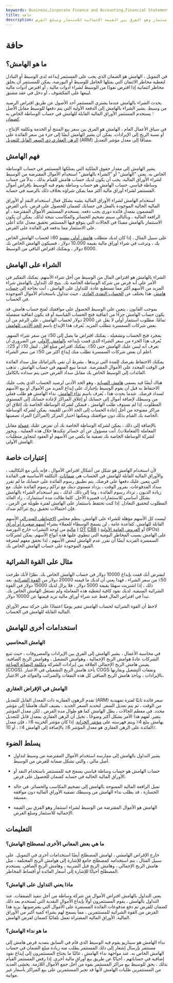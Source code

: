 ```yaml
---
keywords: Business,Corporate Finance and Accounting,Financial Statements
title: حافة
description: الهامش هو الأموال المقترضة من الوسيط لشراء استثمار وهو الفرق بين القيمة الإجمالية للاستثمار ومبلغ القرض.
---
```


# حافة
## ما هو الهامش؟

في التمويل ، الهامش هو الضمان الذي يجب على المستثمر إيداعه لدى الوسيط أو التبادل لتغطية مخاطر الائتمان التي يمثلها الحامل للوسيط أو البورصة. يمكن للمستثمر أن يخلق مخاطر ائتمانية إذا اقترض نقودًا من الوسيط لشراء أدوات مالية ، أو اقترض أدوات مالية لبيعها على المكشوف ، أو دخل في عقد مشتق.

يحدث الشراء بالهامش عندما يشتري المستثمر أحد الأصول عن طريق اقتراض الرصيد من وسيط. يشير الشراء بالهامش إلى الدفعة الأولية التي يتم دفعها للوسيط مقابل الأصل ؛ يستخدم المستثمر الأوراق المالية القابلة للهامش في حساب الوساطة الخاص به [كضمان](/collateral).

في سياق الأعمال العام ، الهامش هو الفرق بين سعر بيع المنتج أو الخدمة وتكلفة الإنتاج ، أو نسبة الربح إلى الإيرادات. يمكن أن يشير الهامش أيضًا إلى جزء من سعر الفائدة على [الرهن العقاري ذي السعر القابل للتعديل](/arm) (ARM) مضافًا إلى معدل مؤشر التعديل.

## فهم الهامش

يشير الهامش إلى مقدار حقوق الملكية التي يمتلكها المستثمر في حساب الوساطة الخاص به. يعني "الهامش" أو "الشراء بالهامش" استخدام الأموال المقترضة من الوسيط لشراء الأوراق المالية. يجب أن يكون لديك حساب هامش للقيام بذلك ، بدلاً من حساب وساطة قياسي. حساب الهامش هو حساب وساطة يقوم فيه الوسيط بإقراض أموال المستثمر لشراء أوراق مالية أكثر مما يمكن شراؤه بخلاف ذلك بالرصيد في حسابه.

استخدام الهامش لشراء الأوراق المالية يشبه بشكل فعال استخدام النقد أو الأوراق المالية الحالية الموجودة بالفعل في حسابك كضمان للحصول على قرض. يأتي القرض المضمون بمعدل فائدة دوري يجب دفعه. يستخدم المستثمر الأموال المقترضة ، أو الرافعة المالية ، وبالتالي سيتم تضخيم الخسائر والمكاسب نتيجة لذلك. يمكن أن يكون الاستثمار بالهامش مفيدًا في الحالات التي يتوقع فيها المستثمر تحقيق معدل عائد أعلى على الاستثمار مما يدفعه في الفائدة على القرض.

على سبيل المثال ، إذا كان لديك متطلب [هامش أولي بنسبة](/initialmargin) 60٪ لحساب الهامش الخاص بك ، وترغب في شراء أوراق مالية بقيمة 10،000 دولار ، فسيكون الهامش الخاص بك 6000 دولار ، ويمكنك اقتراض الباقي من الوسيط.

## الشراء على الهامش

الشراء بالهامش هو اقتراض المال من الوسيط من أجل شراء الأسهم. يمكنك التفكير في الأمر على أنه قرض من شركة الوساطة الخاصة بك. يتيح لك التداول بالهامش شراء المزيد من الأسهم أكثر مما تستطيع عادة. للتداول على الهامش ، أنت بحاجة إلى [حساب هامش](/marginaccount). هذا يختلف عن [الحساب النقدي العادي](/cashaccount) ، حيث تتداول باستخدام الأموال الموجودة في الحساب.

بموجب القانون ، يتعين على الوسيط الحصول على موافقتك لفتح حساب هامش. قد يكون حساب الهامش جزءًا من اتفاقية فتح الحساب القياسية أو قد يكون اتفاقية منفصلة تمامًا. مطلوب استثمار أولي لا يقل عن 2000 دولار لحساب الهامش ، على الرغم من أن بعض شركات السمسرة تتطلب المزيد. يُعرف هذا الإيداع باسم [الحد الأدنى للهامش](/minimummargin).

بمجرد فتح الحساب وتشغيله ، يمكنك اقتراض ما يصل إلى 50٪ من سعر شراء السهم. يُعرف هذا الجزء من سعر الشراء الذي قمت بإيداعه [بالهامش الأولي](/initialmargin). من الضروري أن تعرف أنه ليس عليك الهامش حتى 50٪. يمكنك اقتراض مبلغ أقل ، لنقل 10٪ أو 25٪. اعلم أن بعض شركات السمسرة تطلب منك إيداع أكثر من 50٪ من سعر الشراء.

يمكنك الاحتفاظ بقرضك للمدة التي تريدها ، بشرط أن تفي بالتزاماتك مثل سداد الفائدة في الوقت المحدد على الأموال المقترضة. عندما تبيع السهم في حساب الهامش ، تذهب العائدات إلى الوسيط الخاص بك مقابل سداد القرض حتى يتم سداده بالكامل.

هناك أيضًا قيد يسمى [هامش الصيانة](/maintenancemargin) ، وهو الحد الأدنى لرصيد الحساب الذي يجب عليك الاحتفاظ به قبل أن يقوم الوسيط بإجبارك على إيداع المزيد من الأموال أو بيع الأسهم لسداد قرضك. عندما يحدث هذا ، يُعرف باسم [نداء الهامش](/margincall). نداء الهامش هو طلب فعلي من وسيطك لإضافة أموال إلى حسابك أو إغلاق المراكز لإعادة حسابك إلى المستوى المطلوب. إذا لم تستوف طلب الهامش ، فيمكن لشركة الوساطة الخاصة بك إغلاق أي مراكز مفتوحة من أجل إعادة الحساب إلى الحد الأدنى للقيمة. يمكن لشركة الوساطة الخاصة بك القيام بذلك دون موافقتك ويمكنها اختيار المركز (المراكز) المراد تصفيتها.

بالإضافة إلى ذلك ، يمكن لشركة الوساطة الخاصة بك أن تفرض عليك [عمولة](/commission) مقابل المعاملة (المعاملات). أنت مسؤول عن أي خسائر تتكبدها خلال هذه العملية ، ويجوز لشركة الوساطة الخاصة بك تصفية ما يكفي من الأسهم أو العقود لتتجاوز متطلبات الهامش الأولي.

## إعتبارات خاصة

لأن استخدام الهامش هو شكل من أشكال اقتراض الأموال ، فإنه يأتي مع التكاليف ، والأوراق المالية القابلة للهامش في الحساب هي [ضمانات](/collateral). التكلفة الأساسية هي الفائدة التي يتعين عليك دفعها على قرضك. يتم تطبيق رسوم الفائدة على حسابك ما لم تقرر سداد المدفوعات. بمرور الوقت ، يزداد مستوى دينك مع تراكم رسوم الفائدة عليك. مع زيادة الديون ، تزداد رسوم الفائدة ، وما إلى ذلك. لذلك ، يتم استخدام الشراء بالهامش بشكل أساسي للاستثمارات قصيرة الأجل. كلما طالت مدة استثمارك ، زاد العائد المطلوب لتحقيق التعادل. إذا كنت تحتفظ باستثمار على الهامش لفترة طويلة من الزمن ، فإن احتمالات تحقيق ربح تتراكم ضدك.

ليست كل الأسهم مؤهلة للشراء على الهامش. ينظم مجلس [الاحتياطي الفيدرالي](/frb) الأسهم القابلة للهامش. كقاعدة عامة ، لن يسمح الوسطاء للعملاء بشراء [أسهم صغيرة أو أوراق مالية](/pennystock) من لوحة النشرات خارج البورصة ( [OT](/otcbb) [CBB](/otcbb) ) أو [العروض العامة الأولية](/ipo) (IPOs) على الهامش بسبب المخاطر اليومية التي تنطوي عليها هذه أنواع الأسهم. يمكن لشركات السمسرة الفردية أيضًا أن تقرر عدم الهامش لبعض الأسهم ، لذا تحقق معهم لمعرفة القيود الموجودة على حساب الهامش الخاص بك.

## مثال على القوة الشرائية

لنفترض أنك قمت بإيداع 10000 دولار في حساب الهامش الخاص بك. نظرًا لأنك طرحت 50٪ من سعر الشراء ، فهذا يعني أن لديك ما قيمته 20000 دولار من [القوة الشرائية](/buyingpower). بعد ذلك ، إذا اشتريت سهمًا بقيمة 5000 دولار ، فلا يزال لديك 15000 دولار في القوة الشرائية المتبقية. لديك نقود كافية لتغطية هذه المعاملة ولم تستغل الهامش الخاص بك. تبدأ في اقتراض المال فقط عند شراء أوراق مالية تزيد قيمتها عن 10000 دولار.

لاحظ أن القوة الشرائية لحساب الهامش تتغير يوميًا اعتمادًا على حركة سعر الأوراق المالية القابلة للهامش في الحساب.

## استخدامات أخرى للهامش

### الهامش المحاسبي

في محاسبة الأعمال ، يشير الهامش إلى الفرق بين الإيرادات والمصروفات ، حيث تتبع الشركات عادةً هوامش الربح الإجمالية ، وهوامش التشغيل ، وهوامش الربح الصافية. يقيس هامش الربح الإجمالي العلاقة بين إيرادات الشركة [وتكلفة البضائع المباعة](/cogs) (COGS). يأخذ هامش الربح التشغيلي في الاعتبار COGS ونفقات التشغيل ويقارنها بالإيرادات ، ويأخذ هامش الربح الصافي كل هذه النفقات والضرائب والفوائد في الاعتبار.

### الهامش في الإقراض العقاري

تقدم الرهون العقارية ذات المعدل القابل للتعديل (ARM) سعر فائدة ثابتًا لفترة تمهيدية من الوقت ، ثم يتم تعديل السعر. لتحديد السعر الجديد ، يضيف البنك هامشًا إلى مؤشر محدد. في معظم الحالات ، يظل الهامش كما هو طوال مدة القرض ، لكن معدل المؤشر يتغير. لفهم هذا الأمر بشكل أكثر وضوحًا ، تخيل أن الرهن العقاري بمعدل قابل للتعديل بهامش يبلغ 4٪ ويتم فهرسته على [مؤشر الخزانة](/treasuryindex). إذا كان مؤشر الخزينة 6٪ ، فإن معدل الفائدة على الرهن العقاري هو معدل المؤشر 6٪ بالإضافة إلى الهامش 4٪ ، أو 10٪.

## يسلط الضوء

- يشير التداول بالهامش إلى ممارسة استخدام الأموال المقترضة من وسيط لتداول أصل مالي ، والتي تشكل ضمانة للقرض من الوسيط.

- حساب الهامش هو حساب وساطة قياسي يسمح فيه للمستثمر باستخدام النقد أو الأوراق المالية الحالية في حسابه كضمان للحصول على قرض.

- تميل الرافعة المالية الممنوحة بالهامش إلى تضخيم المكاسب والخسائر. في حالة الخسارة ، قد يطلب نداء الهامش من وسيطك تصفية الأوراق المالية دون موافقة مسبقة.

- الهامش هو الأموال المقترضة من الوسيط لشراء استثمار وهو الفرق بين القيمة الإجمالية للاستثمار ومبلغ القرض.

## التعليمات

### ما هي بعض المعاني الأخرى لمصطلح الهامش؟

خارج الإقراض الهامشي ، لهامش المصطلح أيضًا استخدامات أخرى في التمويل. على سبيل المثال ، يتم استخدامه كمصطلح جامع للإشارة إلى هوامش الربح المختلفة ، مثل هامش الربح الإجمالي ، وهامش الربح قبل الضريبة ، وهامش الربح الصافي. يستخدم المصطلح أحيانًا للإشارة إلى أسعار الفائدة أو أقساط المخاطر.

### ماذا يعني التداول على الهامش؟

يعني التداول بالهامش اقتراض الأموال من شركة وساطة من أجل تنفيذ الصفقات. عند التداول بالهامش ، يقوم المستثمرون أولاً بإيداع الأموال النقدية التي تُستخدم بعد ذلك كضمان للقرض ثم دفع مدفوعات الفائدة المستمرة على الأموال التي يقترضونها. يزيد هذا القرض من القوة الشرائية للمستثمرين ، مما يسمح لهم بشراء كمية أكبر من الأوراق المالية. الأوراق المالية المشتراة تعمل تلقائيًا كضمان لقرض الهامش.

### ما هو نداء الهامش؟

نداء الهامش هو سيناريو يقوم فيه الوسيط الذي قام في السابق بتمديد قرض هامش إلى مستثمر بإرسال إشعار إلى ذلك المستثمر يطلب منه زيادة مبلغ الضمان في حساب الهامش الخاص به. عند مواجهة نداء الهامش ، غالبًا ما يحتاج المستثمرون إلى إيداع نقود إضافية في حساباتهم ، أحيانًا عن طريق بيع أوراق مالية أخرى. إذا رفض المستثمر القيام بذلك ، يحق للوسيط بيع مراكز المستثمر بقوة من أجل جمع الأموال اللازمة. يخشى العديد من المستثمرين طلبات الهامش لأنها قد تجبر المستثمرين على بيع المراكز بأسعار غير مواتية.

